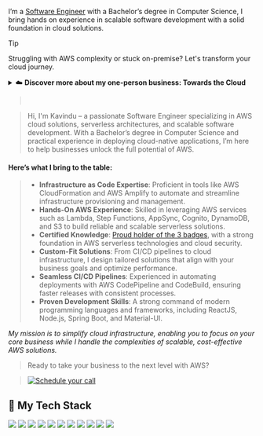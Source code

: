 I’m a [Software Engineer](https://www.linkedin.com/in/kavindup) with a Bachelor’s degree in Computer Science, I bring hands on experience in scalable software development with a solid foundation in cloud solutions.

> [!TIP]
> Struggling with AWS complexity or stuck on-premise? Let's transform your cloud journey.
>
><details><summary>☁️ <strong>Discover more about my one-person business: Towards the Cloud</strong></summary>

><br/>

>Hi, I'm Kavindu – a passionate Software Engineer specializing in AWS cloud solutions, serverless architectures, and scalable software development. With a Bachelor’s degree in Computer Science and practical experience in deploying cloud-native applications, I’m here to help businesses unlock the full potential of AWS.

#### Here’s what I bring to the table:

>- **Infrastructure as Code Expertise**: Proficient in tools like AWS CloudFormation and AWS Amplify to automate and streamline infrastructure provisioning and management.
>- **Hands-On AWS Experience**: Skilled in leveraging AWS services such as Lambda, Step Functions, AppSync, Cognito, DynamoDB, and S3 to build reliable and scalable serverless solutions.
>- **Certified Knowledge**: [Proud holder of the 3 badges](https://www.credly.com/users/kavindu-pramod), with a strong foundation in AWS serverless technologies and cloud security.
>- **Custom-Fit Solutions**: From CI/CD pipelines to cloud infrastructure, I design tailored solutions that align with your business goals and optimize performance.
>- **Seamless CI/CD Pipelines**: Experienced in automating deployments with AWS CodePipeline and CodeBuild, ensuring faster releases with consistent processes.
>- **Proven Development Skills**: A strong command of modern programming languages and frameworks, including ReactJS, Node.js, Spring Boot, and Material-UI.

*My mission is to simplify cloud infrastructure, enabling you to focus on your core business while I handle the complexities of scalable, cost-effective AWS solutions.*

>Ready to take your business to the next level with AWS?

><a href="https://www.linkedin.com/in/kavindup"><img alt="Schedule your call" src="https://img.shields.io/badge/just%20the%20message-8A2BE2"/></a>
></details>

## 🥞 My Tech Stack

![](https://img.shields.io/badge/Linux-FCC624?style=for-the-badge&logo=linux&logoColor=black)
![](https://img.shields.io/badge/VSCode-0078D4?style=for-the-badge&logo=visual%20studio%20code&logoColor=white)
![](https://img.shields.io/badge/Python-FFD43B?style=for-the-badge&logo=python&logoColor=blue)
![](https://img.shields.io/badge/TypeScript-007ACC?style=for-the-badge&logo=typescript&logoColor=white)
![](https://img.shields.io/badge/JavaScript-323330?style=for-the-badge&logo=javascript&logoColor=F7DF1E)
![](https://img.shields.io/badge/GIT-E44C30?style=for-the-badge&logo=git&logoColor=white)
![](https://img.shields.io/badge/GitHub_Actions-2088FF?style=for-the-badge&logo=github-actions&logoColor=white)
![](https://img.shields.io/badge/Terraform-7B42BC?style=for-the-badge&logo=terraform&logoColor=white)
![](https://img.shields.io/badge/AWS_CDK-288D46?style=for-the-badge&logo=amazonaws&logoColor=white)
![](https://img.shields.io/badge/Docker-2CA5E0?style=for-the-badge&logo=docker&logoColor=white)
![](https://img.shields.io/badge/Amazon_AWS-FF9900?style=for-the-badge&logo=amazonaws&logoColor=white)
